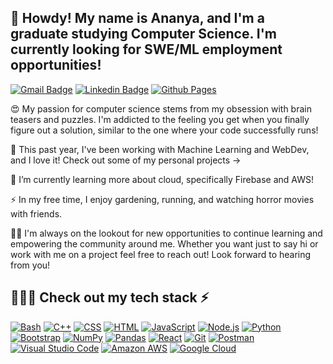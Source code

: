 ## 🤠  Howdy! My name is Ananya, and I'm a graduate studying Computer Science. I'm currently looking for SWE/ML employment opportunities!


[![Gmail Badge](https://img.shields.io/badge/-apagadala@scu.edu-c14438?style=for-the-badge&logo=gmail&logoColor=white&link=mailto:apagadala@scu.edu)](mailto:apagadala@scu.edu)
[![Linkedin Badge](https://img.shields.io/badge/-ananyapg-%230077B5.svg?style=for-the-badge&logo=linkedin&logoColor=white=https://www.linkedin.com/in/ananyapg/)](https://www.linkedin.com/in/ananyapg/)
[![Github Pages](https://img.shields.io/badge/pags.dev-121013?style=for-the-badge&logo=github&logoColor=white)](https://www.pags.dev)


 😍  My passion for computer science stems from my obsession with brain teasers and puzzles. I'm addicted to the feeling you get when you finally figure out a solution, similar to the one where your code successfully runs! 

 🔭  This past year, I've been working with Machine Learning and WebDev, and I love it! Check out some of my personal projects ->

 🌱  I’m currently learning more about cloud, specifically Firebase and AWS!

 ⚡  In my free time, I enjoy gardening, running, and watching horror movies with friends. 

 👯‍♀️ I'm always on the lookout for new opportunities to continue learning and empowering the community around me. Whether you want just to say hi or work with me on a project feel free to reach out! Look forward to hearing from you!

## 👩🏾‍💻 Check out my tech stack ⚡️

<p>
    <a href="#"><img alt="Bash" src="https://img.shields.io/badge/Bash-121011.svg?logo=gnu-bash&logoColor=white"></a>
    <a href="#"><img alt="C++" src="https://custom-icon-badges.herokuapp.com/badge/C++-9C033A.svg?logo=cpp2&logoColor=white"></a>
    <a href="#"><img alt="CSS" src="https://img.shields.io/badge/CSS-1572B6.svg?logo=css3&logoColor=white"></a>
    <a href="#"><img alt="HTML" src="https://img.shields.io/badge/HTML-E34F26.svg?logo=html5&logoColor=white"></a>
    <a href="#"><img alt="JavaScript" src="https://img.shields.io/badge/JavaScript-F7DF1E.svg?logo=javascript&logoColor=black"></a>
    <a href="#"><img alt="Node.js" src="https://img.shields.io/badge/Node.js-43853D.svg?logo=node.js&logoColor=white"></a>
    <a href="#"><img alt="Python" src="https://img.shields.io/badge/Python-14354C.svg?logo=python&logoColor=white"></a>
    <a href="#"><img alt="Bootstrap" src="https://img.shields.io/badge/Bootstrap-7952B3.svg?logo=bootstrap&logoColor=white"></a>
    <a href="#"><img alt="NumPy" src="https://img.shields.io/badge/Numpy-013243.svg?logo=numpy&logoColor=white"></a>
    <a href="#"><img alt="Pandas" src="https://img.shields.io/badge/Pandas-150458.svg?logo=pandas&logoColor=white"></a>
    <a href="#"><img alt="React" src="https://img.shields.io/badge/React-20232a.svg?logo=react&logoColor=%2361DAFB"></a>
    <a href="#"><img alt="Git" src="https://img.shields.io/badge/Git-F05033.svg?logo=git&logoColor=white"></a>
    <a href="#"><img alt="Postman" src="https://img.shields.io/badge/Postman-FF6C37?logo=postman&logoColor=white"></a>
    <a href="#"><img alt="Visual Studio Code" src="https://img.shields.io/badge/Visual%20Studio%20Code-0078d7.svg?logo=visual-studio-code&logoColor=white"></a>
    <a href="#"><img alt="Amazon AWS" src="https://img.shields.io/badge/Amazon%20AWS-232F3E?style=flat-square&logo=amazon-aws"></a>  
    <a href="#"><img alt="Google Cloud" src="https://img.shields.io/badge/Google%20Cloud-black?style=flat-square&logo=google-cloud"></a>
</p>


